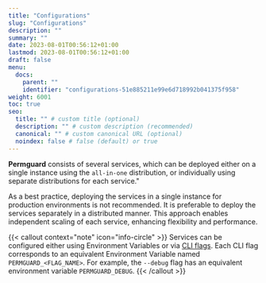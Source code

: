 ```yaml
---
title: "Configurations"
slug: "Configurations"
description: ""
summary: ""
date: 2023-08-01T00:56:12+01:00
lastmod: 2023-08-01T00:56:12+01:00
draft: false
menu:
  docs:
    parent: ""
    identifier: "configurations-51e885211e99e6d718992b041375f958"
weight: 6001
toc: true
seo:
  title: "" # custom title (optional)
  description: "" # custom description (recommended)
  canonical: "" # custom canonical URL (optional)
  noindex: false # false (default) or true
---
```


**Permguard** consists of several services, which can be deployed either on a single instance using the `all-in-one` distribution, or individually using separate distributions for each service."

As a best practice, deploying the services in a single instance for production environments is not recommended. It is preferable to deploy the services separately in a distributed manner. This approach enables independent scaling of each service, enhancing flexibility and performance.

{{< callout context="note" icon="info-circle" >}}
Services can be configured either using Environment Variables or via [CLI flags](/docs/0.1/devops/deployment/cli-flags/). Each CLI flag corresponds to an equivalent Environment Variable named `PERMGUARD_<FLAG_NAME>`. For example, the `--debug` flag has an equivalent environment variable `PERMGUARD_DEBUG`.
{{< /callout >}}
